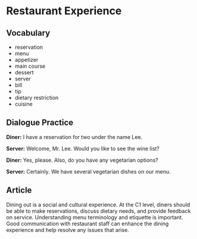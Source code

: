 # Restaurant Experience

## Vocabulary
- reservation
- menu
- appetizer
- main course
- dessert
- server
- bill
- tip
- dietary restriction
- cuisine

## Dialogue Practice
**Diner:** I have a reservation for two under the name Lee.

**Server:** Welcome, Mr. Lee. Would you like to see the wine list?

**Diner:** Yes, please. Also, do you have any vegetarian options?

**Server:** Certainly. We have several vegetarian dishes on our menu.

## Article
Dining out is a social and cultural experience. At the C1 level, diners should be able to make reservations, discuss dietary needs, and provide feedback on service. Understanding menu terminology and etiquette is important. Good communication with restaurant staff can enhance the dining experience and help resolve any issues that arise.